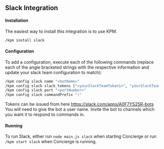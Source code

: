 ## Slack Integration
#### Installation
The easiest way to install this integration is to use KPM.
```sh
/kpm install slack
```

#### Configuration
To add a configuration, execute each of the following commands (replace each of the angle bracketed strings with the respective information and update your slack team configuration to match):
```sh
/kpm config slack name "<botName>"
/kpm config slack slack_tokens ["<yourSlackTeamToken1>", "yourSlackTeamToken2", ...]
/kpm config slack port "<portNumber>"
/kpm config slack commandPrefix "!"
```

Tokens can be issued from here https://slack.com/apps/A0F7YS25R-bots  
You will need to give the bot a user name. Invite the bot to channels which you want it to respond to commands in.

#### Running
To run Slack, either run `node main.js slack` when starting Concierge or run `/kpm start slack` when Concierge is running.
